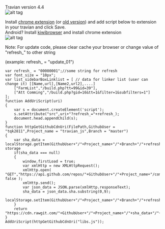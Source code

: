 Travian version 4.4  
![alt tag](https://cdn.rawgit.com/tqk2811/travian_js/989b6cd2/demo.png)

Install [chrome extension](https://chrome.google.com/webstore/detail/ddbjnfjiigjmcpcpkmhogomapikjbjdk) (or [old version](https://chrome.google.com/webstore/detail/poakhlngfciodnhlhhgnaaelnpjljija)) and add script below to extension in your travian and click Save.  
Android? Install [kiwibrowser](https://play.google.com/store/apps/details?id=com.kiwibrowser.browser) and install chrome extension  
![alt tag](https://cdn.rawgit.com/tqk2811/travian_js/24405543/example.png)

Note: For update code, please clear cache your browser or change value of "refresh_" to other string 

(example: refresh_ = "update_01")

```
var refresh_ = "00000001";//some string for refresh
var font_size = "10px";
var list_sidebarBoxLinklist = [ // data for linker list (user can change it) [[Name,url],[Name2,url2],....]
    ["FarmList","/build.php?tt=99&id=39"],
    ["Att Comming","/build.php?gid=16&tt=1&filter=1&subfilters=1"]
];
function AddUriScript(uri)
{
    var s = document.createElement('script');
    s.setAttribute("src",uri+"?refresh_="+refresh_);
    document.head.appendChild(s);
}
function httpGetGithubCdnUri(FilePath,GithubUser = "tqk2811",Project_name = "travian_js",Branch = "master")
{    
    var sha_data = localStorage.getItem(GithubUser+"/"+Project_name+"/"+Branch+"/"+refresh_);//Check storage
    if(sha_data === null)
    {
		window.firstLoad = true;
        var xmlHttp = new XMLHttpRequest();
        xmlHttp.open( "GET","https://api.github.com/repos/"+GithubUser+"/"+Project_name+"/commits/"+Branch, false );
        xmlHttp.send();		
        var json_data = JSON.parse(xmlHttp.responseText);		
        sha_data = json_data.sha.substring(0,9);
        localStorage.setItem(GithubUser+"/"+Project_name+"/"+Branch+"/"+refresh_,sha_data);
    }
    return "https://cdn.rawgit.com/"+GithubUser+"/"+Project_name+"/"+sha_data+"/"+FilePath;
}
AddUriScript(httpGetGithubCdnUri("libs.js"));
```

